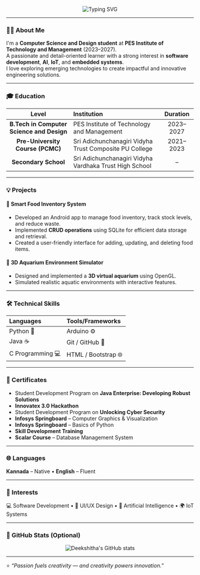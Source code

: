 <!-- Profile Header -->
<p align="center">
  <img src="https://readme-typing-svg.herokuapp.com?font=Montserrat&size=25&pause=1000&color=2E5AAC&center=true&vCenter=true&width=500&lines=Hi+I'm+Deekshitha+M+R!+👋;Computer+Science+and+Design+Student;Aspiring+Software+Engineer;Tech+Enthusiast+💻;Creative+Problem+Solver+🎯" alt="Typing SVG" />
</p>

---

### 👩‍💻 About Me
I'm a **Computer Science and Design student** at **PES Institute of Technology and Management** (2023–2027).  
A passionate and detail-oriented learner with a strong interest in **software development**, **AI**, **IoT**, and **embedded systems**.  
I love exploring emerging technologies to create impactful and innovative engineering solutions.

---

### 🎓 Education
<p align="center">

| Level | Institution | Duration |
| :---: | :----------- | :-------: |
| **B.Tech in Computer Science and Design** | PES Institute of Technology and Management | 2023–2027 |
| **Pre-University Course (PCMC)** | Sri Adichunchanagiri Vidyha Trust Composite PU College | 2021–2023 |
| **Secondary School** | Sri Adichunchanagiri Vidyha Vardhaka Trust High School | – |

</p>

---

### 💡 Projects
<p align="center">

#### 🥗 Smart Food Inventory System
- Developed an Android app to manage food inventory, track stock levels, and reduce waste.  
- Implemented **CRUD operations** using SQLite for efficient data storage and retrieval.  
- Created a user-friendly interface for adding, updating, and deleting food items.

#### 🐠 3D Aquarium Environment Simulator
- Designed and implemented a **3D virtual aquarium** using OpenGL.  
- Simulated realistic aquatic environments with interactive features.

</p>

---

### 🛠️ Technical Skills
<p align="center">
  
| Languages | Tools/Frameworks |
| :--------- | :---------------- |
| Python 🐍 | Arduino ⚙️ |
| Java ☕ | Git / GitHub 🧩 |
| C Programming 💻 | HTML / Bootstrap 🌐 |

</p>

---

### 📜 Certificates
- Student Development Program on **Java Enterprise: Developing Robust Solutions**
- **Innovatex 3.0 Hackathon**
- Student Development Program on **Unlocking Cyber Security**
- **Infosys Springboard** – Computer Graphics & Visualization  
- **Infosys Springboard** – Basics of Python  
- **Skill Development Training**
- **Scalar Course** – Database Management System

---

### 🌐 Languages
<p align="center">
  
**Kannada** – Native • **English** – Fluent  

</p>

---

### 🎯 Interests
💻 Software Development • 🎨 UI/UX Design • 🤖 Artificial Intelligence • 🌍 IoT Systems

---

### 🚀 GitHub Stats (Optional)
<p align="center">
  <img src="https://github-readme-stats.vercel.app/api?username=YourGitHubUsername&show_icons=true&theme=tokyonight" alt="Deekshitha's GitHub stats" />
</p>

---

⭐ *“Passion fuels creativity — and creativity powers innovation.”*
